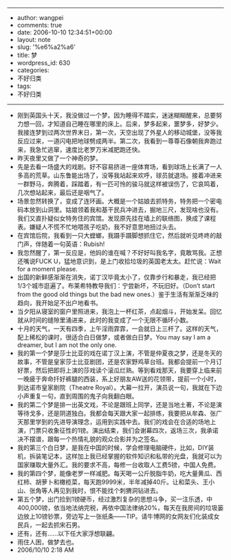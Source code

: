 - --
- author: wangpei
- comments: true
- date: 2006-10-10 12:34:51+00:00
- layout: note
- slug: '%e6%a2%a6'
- title: 梦
- wordpress_id: 630
- categories:
- 不好归类
- tags:
- 不好归类
- --
- 刚到英国头十天，我没做过一个梦。因为睡得不踏实，迷迷糊糊醒来，总要努力想一回，才知道自己睡在哪里的床上。后来，梦多起来，噩梦多，好梦少。我接连梦到过两次世界末日，第一次，天空出现了外星人的移动城堡，没等我反应过来，一道闪电把地球劈成两半。第二次，我看到一尊尊石像朝我奔跑过来，我急忙逃窜，速度比老罗万米减肥跑还快。
- 昨天夜里又做了一个神奇的梦。
- 先是去看一场盛大的戏剧。好不容易挤进一座体育场，看到球场上长满了一人多高的荒草。山东鲁能出场了，没等我站起来欢呼，球员就退场。接着冲进来一群野马，奔腾着，踩踏着，有一匹可怜的骏马就这样被误伤了，它哀鸣着，几次想站起来，最后还是咽气了。
- 场景忽然转换了，变成了连环画。大概是一个姑娘去抓特务，特务把一个密电码本放到山洞里。姑娘领着我和基干民兵冲进去，掘地三尺，发现啥也没有。我们又直扑疑似女特务住的宾馆。发现原先挂在墙上的联络图，换成了课程表。嫌疑人不慌不忙地喂孩子吃奶，我不好意思地扭过头去。
- 在宾馆后院，我看到一只大螳螂，我蹑手蹑脚想抓住它，然后就听见咚咚的敲门声，伴随着一句英语：Rubish!
- 我忽然醒了，第一反应是，他妈的谁在喊？不好好叫我名字，竟敢骂我。正想还嘴说FUCK U，猛地意识到，是上门收拾垃圾的英国老太太。赶忙说：Wait for a moment please.
- 出国的新鲜感渐渐在消失，诺丁汉毕竟太小了，仅靠步行和暴走，我已经把1/3个城市逛遍了。布莱希特教导我们：宁尝新坏，不玩旧好。（Don’t start from the good old things but the bad new ones.）鉴于生活有渐渐乏味的趋向，我开始足不出户地看书。
- 当夕阳从寝室的窗户里照进来，我泡上一杯红茶，点起烟斗，开始发呆。回忆就从时间的缝隙里涌进来，此时的我变成了一个无限不循环小数。
- 十月的天气，一天有四季，上午淫雨霏霏，一会就日上三杆了。这样的天气，配上稀松的课时，很适合白日做梦，或者做白日梦。You may say I am a dreamer, but I am not the only one.
- 我的第一个梦是莎士比亚的戏在诺丁汉上演，不管是仲夏夜之梦，还是冬天的故事，不管是皇家莎士比亚剧团，还是农家野鸡草台班。我都会提前一个月订好票，然后把即将上演的莎戏读个滚瓜烂熟。等到看戏那天，我要穿上临来前一晚疲于奔命扦好裤腿的西装，系上好朋友AW送的花领带，提前一个小时，到达诺市皇家剧院（Theatre Royal）。大幕一拉开，演员说一句，我就在下边小声重复一句，直到周围的鬼子向我翻白眼。
- 我的第二个梦是排一出英文戏，不论是跟班上同学，还是当地土著，不论是演等待戈多，还是阴道独白。我都会每天跟大家一起排练，我要把从牟森、张广天那里学到的先进导演理念，运用到实践中去。我们的戏会在合适的场地上演，门票只收象征性的1镑。演出结束，我们会谢幕四次，返场三次，我承诺决不摆谱，跟每一个热情礼貌的观众合影并为之签名。
- 我的第三个白日梦，是我在中国的时候，学会修理电脑硬件，比如，DIY装机，拆装笔记本，这样加上我已经掌握的软件知识和私带的光盘，我就可以为国家赚取大量外汇。我的要求不高，每修一台收取人工费5镑，中国人免费。
- 我的第四个梦，能像老罗一样减肥。每天喝一公斤脱脂牛奶，吃大量黄瓜、西红柿、胡萝卜和橄榄菜，每天跑9999米，半年减掉40斤。让和菜头、王小山、张角等人再见到我时，恨不能找个刺猬洞钻进去。
- 第五个梦，出门捡到1镑硬币，经过激烈复杂的思想斗争，买一注乐透，中400,000镑，依当地法纳完税，再依中国法律纳20%，每天在我房间的垃圾篓边放上10镑钞票，旁边写上一张纸条――TIP。请牛博网的女网友们化装成女民兵，一起去抓宋石男。
- 还有，还有……以下任大家浮想联翩。
- 雨住人困，做梦去也。
- 2006/10/10 2:18 AM
